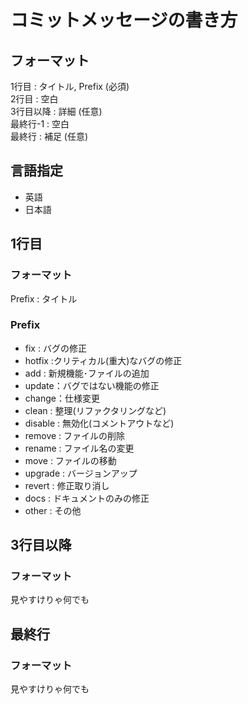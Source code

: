# コミットメッセージの書き方

## フォーマット
1行目 : タイトル, Prefix (必須)  
2行目 : 空白  
3行目以降 : 詳細 (任意)  
最終行-1 : 空白  
最終行 : 補足 (任意)  


## 言語指定
- 英語
- 日本語

## 1行目
### フォーマット
Prefix : タイトル

### Prefix
- fix : バグの修正
- hotfix :クリティカル(重大)なバグの修正
- add : 新規機能･ファイルの追加
- update：バグではない機能の修正
- change：仕様変更
- clean : 整理(リファクタリングなど)
- disable : 無効化(コメントアウトなど)
- remove : ファイルの削除
- rename : ファイル名の変更
- move : ファイルの移動
- upgrade : バージョンアップ
- revert : 修正取り消し
- docs : ドキュメントのみの修正
- other : その他

## 3行目以降

### フォーマット
見やすけりゃ何でも

## 最終行

### フォーマット
見やすけりゃ何でも
